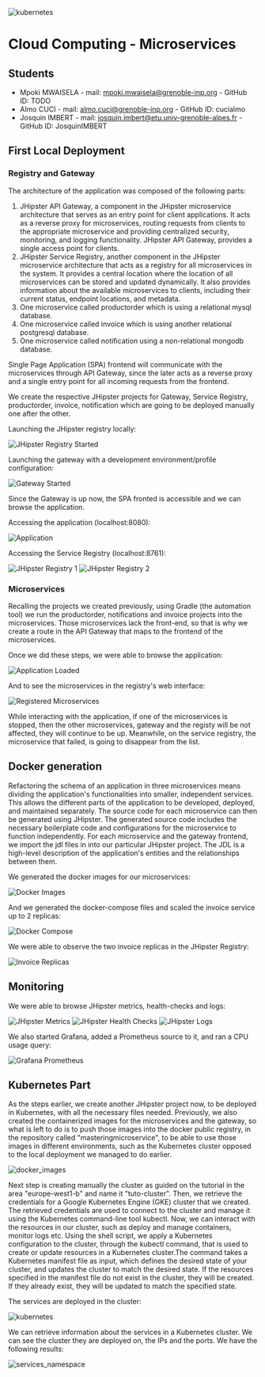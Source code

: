 ![kubernetes](https://user-images.githubusercontent.com/124881148/218196668-293bc786-827a-4960-b061-2de8e80cd697.png)
# Cloud Computing - Microservices

## Students

- Mpoki MWAISELA - mail: mpoki.mwaisela@grenoble-inp.org - GitHub ID: TODO
- Almo CUCI - mail: almo.cuci@grenoble-inp.org - GitHub ID: cucialmo
- Josquin IMBERT - mail: josquin.imbert@etu.univ-grenoble-alpes.fr - GitHub ID: JosquinIMBERT

## First Local Deployment

### Registry and Gateway

The architecture of the application was composed of the following parts: 

1. JHipster API Gateway, a component in the JHipster microservice architecture that serves as an entry point for client applications. It acts as a reverse proxy for microservices, routing requests from clients to the appropriate microservice and providing centralized security, monitoring, and logging functionality. JHipster API Gateway, provides a single access point for clients.
2. JHipster Service Registry, another component in the JHipster microservice architecture that acts as a registry for all microservices in the system. It provides a central location where the location of all microservices can be stored and updated dynamically. It also provides information about the available microservices to clients, including their current status, endpoint locations, and metadata.
3. One microservice called productorder which is using a relational mysql database.
4. One microservice called invoice which is using another relational postgresql database.
5. One microservice called notification using a non-relational mongodb database.

Single Page Application (SPA) frontend will communicate with the microservices through API Gateway, since the later acts as a reverse proxy and a single entry point for all incoming requests from the frontend.

We create the respective JHipster projects for Gateway, Service Registry, productorder, invoice, notification which are going to be deployed manually one after the other.

Launching the JHipster registry locally:

![JHipster Registry Started](./microservice_jhipster_registry_running.JPG "JHipster Registry Manual Start")

Launching the gateway with a development environment/profile configuration:

![Gateway Started](gateway_running.JPG "Gateway Manual Start")

Since the Gateway is up now, the SPA fronted is accessible and we can browse the application.

Accessing the application (localhost:8080):

![Application](./microservice_app.JPG "Application")


Accessing the Service Registry (localhost:8761):

![JHipster Registry 1](./jhipster_registry_1.JPG "JHipster Registry 1")
![JHipster Registry 2](./jhipster_registry_2.JPG "JHipster Registry 2")


### Microservices

Recalling the projects we created previously, using Gradle (the automation tool) we run the productorder, notifications and invoice projects into the microservices. Those microservices lack the front-end, so that is why we create a route in the API Gateway that maps to the frontend of the microservices.

Once we did these steps, we were able to browse the application:

![Application Loaded](./loaded_product_order_microservice.JPG "Application Loaded")

And to see the microservices in the registry's web interface:

![Registered Microservices](./jhipster_registry_services_up.JPG "Registered Microservices")

While interacting with the application, if one of the microservices is stopped, then the other microservices, gateway and the registy will be not affected, they will continue to be up. Meanwhile, on the service registry, the microservice that failed, is going to disappear from the list.


## Docker generation

Refactoring the schema of an application in three microservices means dividing the application's functionalities into smaller, independent services. This allows the different parts of the application to be developed, deployed, and maintained separately. The source code for each microservice can then be generated using JHipster. The generated source code includes the necessary boilerplate code and configurations for the microservice to function independently. 
For each microservice and the gateway frontend, we import the jdl files in into our particular JHipster project. The JDL is a high-level description of the application's entities and the relationships between them.

We generated the docker images for our microservices:

![Docker Images](./docker_images.JPG "Docker Images")

And we generated the docker-compose files and scaled the invoice service up to 2 replicas:

![Docker Compose](./docker_compose_scale_up.JPG "Docker Compose")

We were able to observe the two invoice replicas in the JHipster Registry:

![Invoice Replicas](./scaling_up_registry.JPG "Invoice Replicas")



## Monitoring

We were able to browse JHipster metrics, health-checks and logs:

![JHipster Metrics](./jhipster_metrics.JPG "JHipster Metrics")
![JHipster Health Checks](./jhipster_health_checks.JPG "JHipster Health Checks")
![JHipster Logs](./jhipster_logs.JPG "JHipster Logs")

We also started Grafana, added a Prometheus source to it, and ran a CPU usage query:

![Grafana Prometheus](./grafana_prometheus.JPG "Grafana Prometheus")



## Kubernetes Part

As the steps earlier, we create another JHipster project now, to be deployed in Kubernetes, with all the necessary files needed. Previously, we also created the containerized images for the microservices and the gateway, so what is left to do is to push those images into the docker public registry, in the repository called "masteringmicroservice", to be able to use those images in different environments, such as the Kubernetes cluster opposed to the local deployment we managed to do earlier.

![docker_images](https://user-images.githubusercontent.com/124881148/218195940-ff4feb85-8bba-4683-adeb-ae0fc9ea2e1b.png)


Next step is creating manually the cluster as guided on the tutorial in the area "europe-west1-b" and name it "tuto-cluster". Then, we retrieve the credentials for a Google Kubernetes Engine (GKE) cluster that we created. The retrieved credentials are used to connect to the cluster and manage it using the Kubernetes command-line tool kubectl. Now, we can interact with the resources in our cluster, such as deploy and manage containers, monitor logs etc.
Using the shell script, we apply a Kubernetes configuration to the cluster, through the kubectl command, that is used to create or update resources in a Kubernetes cluster.The command takes a Kubernetes manifest file as input, which defines the desired state of your cluster, and updates the cluster to match the desired state. If the resources specified in the manifest file do not exist in the cluster, they will be created. If they already exist, they will be updated to match the specified state.

The services are deployed in the cluster:

![kubernetes](https://user-images.githubusercontent.com/124881148/218196735-0c801bd9-7905-47f8-ad5a-08e0fe5d5cc1.png)

We can retrieve information about the services in a Kubernetes cluster. We can see the cluster they are deployed on, the IPs and the ports. We have the following results: 

![services_namespace](https://user-images.githubusercontent.com/124881148/218197180-0602e0dc-d7de-4f3e-b5cb-3c5e9090b9fe.png)

